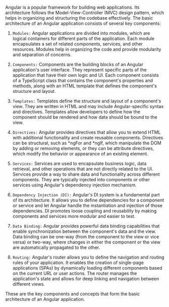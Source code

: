 Angular is a popular framework for building web applications. Its architecture follows the Model-View-Controller (MVC) design pattern, which helps in organizing and structuring the codebase effectively. The basic architecture of an Angular application consists of several key components:

1. `Modules:` Angular applications are divided into modules, which are logical containers for different parts of the application. Each module encapsulates a set of related components, services, and other resources. Modules help in organizing the code and provide modularity and separation of concerns.

2. `Components:` Components are the building blocks of an Angular application's user interface. They represent specific parts of the application that have their own logic and UI. Each component consists of a TypeScript class that contains the component's properties and methods, along with an HTML template that defines the component's structure and layout.

3. `Templates:` Templates define the structure and layout of a component's view. They are written in HTML and may include Angular-specific syntax and directives. Templates allow developers to define how the component should be rendered and how data should be bound to the view.

4. `Directives:` Angular provides directives that allow you to extend HTML with additional functionality and create reusable components. Directives can be structural, such as *ngFor and *ngIf, which manipulate the DOM by adding or removing elements, or they can be attribute directives, which modify the behavior or appearance of an existing element.

5. `Services:` Services are used to encapsulate business logic, data retrieval, and other operations that are not directly related to the UI. Services provide a way to share data and functionality across different components. They are typically injected into components or other services using Angular's dependency injection mechanism.

6. `Dependency Injection (DI):` Angular's DI system is a fundamental part of its architecture. It allows you to define dependencies for a component or service and let Angular handle the instantiation and injection of those dependencies. DI promotes loose coupling and reusability by making components and services more modular and easier to test.

7. `Data Binding:` Angular provides powerful data binding capabilities that enable synchronization between the component's data and the view. Data binding can be one-way (from the component to the view or vice versa) or two-way, where changes in either the component or the view are automatically propagated to the other.

8. `Routing:` Angular's router allows you to define the navigation and routing rules of your application. It enables the creation of single-page applications (SPAs) by dynamically loading different components based on the current URL or user actions. The router manages the application's state and allows for deep linking and navigation between different views.

These are the key components and concepts that form the basic architecture of an Angular application. 